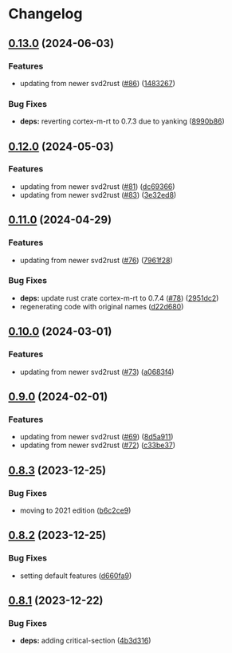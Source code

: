 # Changelog

## [0.13.0](https://github.com/xmc-rs/xmc4400/compare/v0.12.0...v0.13.0) (2024-06-03)


### Features

* updating from newer svd2rust ([#86](https://github.com/xmc-rs/xmc4400/issues/86)) ([1483267](https://github.com/xmc-rs/xmc4400/commit/1483267e2300888753dce48f23149c84a6b9cde0))


### Bug Fixes

* **deps:** reverting cortex-m-rt to 0.7.3 due to yanking ([8990b86](https://github.com/xmc-rs/xmc4400/commit/8990b86b4fdeb65e101e16c54e5a877ee59c4387))

## [0.12.0](https://github.com/xmc-rs/xmc4400/compare/v0.11.0...v0.12.0) (2024-05-03)


### Features

* updating from newer svd2rust ([#81](https://github.com/xmc-rs/xmc4400/issues/81)) ([dc69366](https://github.com/xmc-rs/xmc4400/commit/dc69366f53171ebac703bf561848542a39c165a0))
* updating from newer svd2rust ([#83](https://github.com/xmc-rs/xmc4400/issues/83)) ([3e32ed8](https://github.com/xmc-rs/xmc4400/commit/3e32ed8b27c0b4af2025fe672f5faa36617dbed4))

## [0.11.0](https://github.com/xmc-rs/xmc4400/compare/v0.10.0...v0.11.0) (2024-04-29)


### Features

* updating from newer svd2rust ([#76](https://github.com/xmc-rs/xmc4400/issues/76)) ([7961f28](https://github.com/xmc-rs/xmc4400/commit/7961f2819ddfa7ed12d993a76ad9563c0008807d))


### Bug Fixes

* **deps:** update rust crate cortex-m-rt to 0.7.4 ([#78](https://github.com/xmc-rs/xmc4400/issues/78)) ([2951dc2](https://github.com/xmc-rs/xmc4400/commit/2951dc2e3343701884a19aadbca7a54b4ce26bbb))
* regenerating code with original names ([d22d680](https://github.com/xmc-rs/xmc4400/commit/d22d68038cdeb4fd4cf0a6a692b6cedbb6e67d21))

## [0.10.0](https://github.com/xmc-rs/xmc4400/compare/v0.9.0...v0.10.0) (2024-03-01)


### Features

* updating from newer svd2rust ([#73](https://github.com/xmc-rs/xmc4400/issues/73)) ([a0683f4](https://github.com/xmc-rs/xmc4400/commit/a0683f4f70db0c375d6dd77c389757d258c1b8d5))

## [0.9.0](https://github.com/xmc-rs/xmc4400/compare/v0.8.3...v0.9.0) (2024-02-01)


### Features

* updating from newer svd2rust ([#69](https://github.com/xmc-rs/xmc4400/issues/69)) ([8d5a911](https://github.com/xmc-rs/xmc4400/commit/8d5a911d655dd5a409b72b5d087c03578b43853f))
* updating from newer svd2rust ([#72](https://github.com/xmc-rs/xmc4400/issues/72)) ([c33be37](https://github.com/xmc-rs/xmc4400/commit/c33be3736966cd0b8e0d3e444aa193ddab7ec991))

## [0.8.3](https://github.com/xmc-rs/xmc4400/compare/v0.8.2...v0.8.3) (2023-12-25)


### Bug Fixes

* moving to 2021 edition ([b6c2ce9](https://github.com/xmc-rs/xmc4400/commit/b6c2ce9c9ea0023a5933ecb17174394e845ab3bc))

## [0.8.2](https://github.com/xmc-rs/xmc4400/compare/v0.8.1...v0.8.2) (2023-12-25)


### Bug Fixes

* setting default features ([d660fa9](https://github.com/xmc-rs/xmc4400/commit/d660fa98355c25a4508eb781c8af8c881b0d0f3f))

## [0.8.1](https://github.com/xmc-rs/xmc4400/compare/v0.8.0...v0.8.1) (2023-12-22)


### Bug Fixes

* **deps:** adding critical-section ([4b3d316](https://github.com/xmc-rs/xmc4400/commit/4b3d316f9d0140fafb3077e6725a3bceb7ec9f81))
